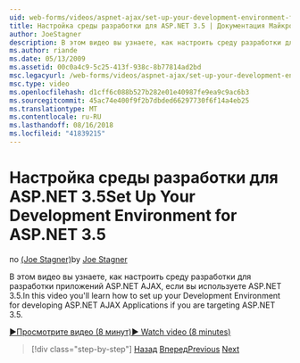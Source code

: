 ```yaml
---
uid: web-forms/videos/aspnet-ajax/set-up-your-development-environment-for-aspnet-35
title: Настройка среды разработки для ASP.NET 3.5 | Документация Майкрософт
author: JoeStagner
description: В этом видео вы узнаете, как настроить среду разработки для разработки приложений ASP.NET AJAX, если вы используете ASP.NET 3.5.
ms.author: riande
ms.date: 05/13/2009
ms.assetid: 00c0a4c9-5c25-413f-938c-8b77814ad2bd
msc.legacyurl: /web-forms/videos/aspnet-ajax/set-up-your-development-environment-for-aspnet-35
msc.type: video
ms.openlocfilehash: d1cff6c088b527b282e01e40987fe9ea9c9ac6b3
ms.sourcegitcommit: 45ac74e400f9f2b7dbded66297730f6f14a4eb25
ms.translationtype: MT
ms.contentlocale: ru-RU
ms.lasthandoff: 08/16/2018
ms.locfileid: "41839215"
---
```

<a name="set-up-your-development-environment-for-aspnet-35"></a><span data-ttu-id="c9c6b-103">Настройка среды разработки для ASP.NET 3.5</span><span class="sxs-lookup"><span data-stu-id="c9c6b-103">Set Up Your Development Environment for ASP.NET 3.5</span></span>
====================
<span data-ttu-id="c9c6b-104">по [(Joe Stagner)](https://github.com/JoeStagner)</span><span class="sxs-lookup"><span data-stu-id="c9c6b-104">by [Joe Stagner](https://github.com/JoeStagner)</span></span>

<span data-ttu-id="c9c6b-105">В этом видео вы узнаете, как настроить среду разработки для разработки приложений ASP.NET AJAX, если вы используете ASP.NET 3.5.</span><span class="sxs-lookup"><span data-stu-id="c9c6b-105">In this video you'll learn how to set up your Development Environment for developing ASP.NET AJAX Applications if you are targeting ASP.NET 3.5.</span></span>

[<span data-ttu-id="c9c6b-106">&#9654;Просмотрите видео (8 минут)</span><span class="sxs-lookup"><span data-stu-id="c9c6b-106">&#9654; Watch video (8 minutes)</span></span>](https://channel9.msdn.com/Blogs/ASP-NET-Site-Videos/set-up-your-development-environment-for-aspnet-35)

> [!div class="step-by-step"]
> <span data-ttu-id="c9c6b-107">[Назад](how-to-dynamically-add-controls-to-a-web-page.md)
> [Вперед](set-up-your-development-environment-for-aspnet-20.md)</span><span class="sxs-lookup"><span data-stu-id="c9c6b-107">[Previous](how-to-dynamically-add-controls-to-a-web-page.md)
[Next](set-up-your-development-environment-for-aspnet-20.md)</span></span>
